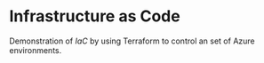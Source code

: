 # Infrastructure as Code

Demonstration of _IaC_ by using Terraform to control an set of Azure environments.
